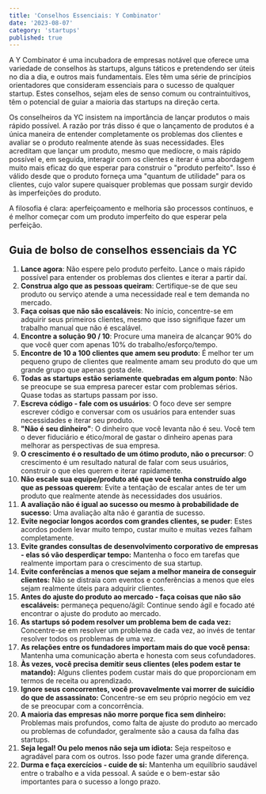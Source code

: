 ```yaml
---
title: 'Conselhos Essenciais: Y Combinator'
date: '2023-08-07'
category: 'startups'
published: true
---
```


A Y Combinator é uma incubadora de empresas notável que oferece uma variedade de conselhos às startups, alguns táticos e pretendendo ser úteis no dia a dia, e outros mais fundamentais. Eles têm uma série de princípios orientadores que consideram essenciais para o sucesso de qualquer startup. Estes conselhos, sejam eles de senso comum ou contraintuitivos, têm o potencial de guiar a maioria das startups na direção certa.

Os conselheiros da YC insistem na importância de lançar produtos o mais rápido possível. A razão por trás disso é que o lançamento de produtos é a única maneira de entender completamente os problemas dos clientes e avaliar se o produto realmente atende às suas necessidades. Eles acreditam que lançar um produto, mesmo que medíocre, o mais rápido possível e, em seguida, interagir com os clientes e iterar é uma abordagem muito mais eficaz do que esperar para construir o "produto perfeito". Isso é válido desde que o produto forneça uma "quantum de utilidade" para os clientes, cujo valor supere quaisquer problemas que possam surgir devido às imperfeições do produto.

A filosofia é clara: aperfeiçoamento e melhoria são processos contínuos, e é melhor começar com um produto imperfeito do que esperar pela perfeição.

## Guia de bolso de conselhos essenciais da YC

1. **Lance agora**: Não espere pelo produto perfeito. Lance o mais rápido possível para entender os problemas dos clientes e iterar a partir daí.
2. **Construa algo que as pessoas queiram**: Certifique-se de que seu produto ou serviço atende a uma necessidade real e tem demanda no mercado.
3. **Faça coisas que não são escaláveis**: No início, concentre-se em adquirir seus primeiros clientes, mesmo que isso signifique fazer um trabalho manual que não é escalável.
4. **Encontre a solução 90 / 10**: Procure uma maneira de alcançar 90% do que você quer com apenas 10% do trabalho/esforço/tempo.
5. **Encontre de 10 a 100 clientes que amem seu produto**: É melhor ter um pequeno grupo de clientes que realmente amam seu produto do que um grande grupo que apenas gosta dele.
6. **Todas as startups estão seriamente quebradas em algum ponto**: Não se preocupe se sua empresa parecer estar com problemas sérios. Quase todas as startups passam por isso.
7. **Escreva código - fale com os usuários**: O foco deve ser sempre escrever código e conversar com os usuários para entender suas necessidades e iterar seu produto.
8. **"Não é seu dinheiro"**: O dinheiro que você levanta não é seu. Você tem o dever fiduciário e ético/moral de gastar o dinheiro apenas para melhorar as perspectivas de sua empresa.
9. **O crescimento é o resultado de um ótimo produto, não o precursor**: O crescimento é um resultado natural de falar com seus usuários, construir o que eles querem e iterar rapidamente.
10. **Não escale sua equipe/produto até que você tenha construído algo que as pessoas querem**: Evite a tentação de escalar antes de ter um produto que realmente atende às necessidades dos usuários.
11. **A avaliação não é igual ao sucesso ou mesmo à probabilidade de sucesso**: Uma avaliação alta não é garantia de sucesso.
12. **Evite negociar longos acordos com grandes clientes, se puder**: Estes acordos podem levar muito tempo, custar muito e muitas vezes falham completamente.
13. **Evite grandes consultas de desenvolvimento corporativo de empresas - elas só vão desperdiçar tempo:** Mantenha o foco em tarefas que realmente importam para o crescimento de sua startup.
14. **Evite conferências a menos que sejam a melhor maneira de conseguir clientes:** Não se distraia com eventos e conferências a menos que eles sejam realmente úteis para adquirir clientes.
15. **Antes do ajuste do produto ao mercado - faça coisas que não são escaláveis:** permaneça pequeno/ágil: Continue sendo ágil e focado até encontrar o ajuste do produto ao mercado.
16. **As startups só podem resolver um problema bem de cada vez:** Concentre-se em resolver um problema de cada vez, ao invés de tentar resolver todos os problemas de uma vez.
17. **As relações entre os fundadores importam mais do que você pensa:** Mantenha uma comunicação aberta e honesta com seus cofundadores.
18. **Às vezes, você precisa demitir seus clientes (eles podem estar te matando):** Alguns clientes podem custar mais do que proporcionam em termos de receita ou aprendizado.
19. **Ignore seus concorrentes, você provavelmente vai morrer de suicídio do que de assassinato:** Concentre-se em seu próprio negócio em vez de se preocupar com a concorrência.
20. **A maioria das empresas não morre porque fica sem dinheiro:** Problemas mais profundos, como falta de ajuste do produto ao mercado ou problemas de cofundador, geralmente são a causa da falha das startups.
21. **Seja legal! Ou pelo menos não seja um idiota:** Seja respeitoso e agradável para com os outros. Isso pode fazer uma grande diferença.
22. **Durma e faça exercícios - cuide de si:** Mantenha um equilíbrio saudável entre o trabalho e a vida pessoal. A saúde e o bem-estar são importantes para o sucesso a longo prazo.
